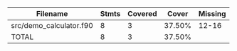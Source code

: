 | Filename | Stmts | Covered | Cover | Missing |
|----------|-------|---------|-------|---------|
| src/demo_calculator.f90 | 8 | 3 | 37.50% | 12-16 |
| TOTAL | 8 | 3 | 37.50% |  |
